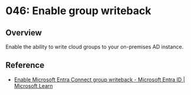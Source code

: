 # 046: Enable group writeback

## Overview

Enable the ability to write cloud groups to your on-premises AD instance.

## Reference

* [Enable Microsoft Entra Connect group writeback - Microsoft Entra ID | Microsoft Learn](https://learn.microsoft.com/en-us/entra/identity/hybrid/connect/how-to-connect-group-writeback-enable)
